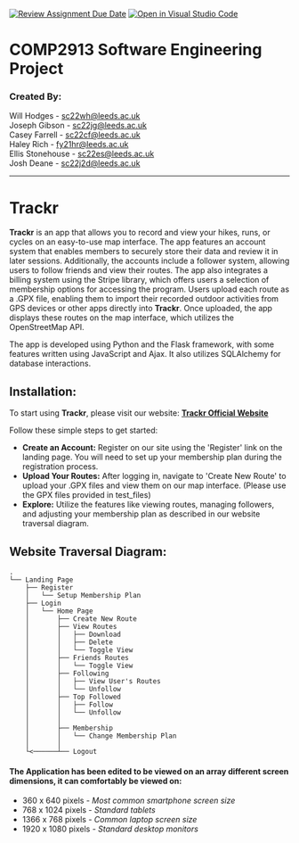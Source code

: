 [![Review Assignment Due Date](https://classroom.github.com/assets/deadline-readme-button-24ddc0f5d75046c5622901739e7c5dd533143b0c8e959d652212380cedb1ea36.svg)](https://classroom.github.com/a/Nrqv5LcV)
[![Open in Visual Studio Code](https://classroom.github.com/assets/open-in-vscode-718a45dd9cf7e7f842a935f5ebbe5719a5e09af4491e668f4dbf3b35d5cca122.svg)](https://classroom.github.com/online_ide?assignment_repo_id=13753492&assignment_repo_type=AssignmentRepo)

# COMP2913 Software Engineering Project

### Created By:
Will Hodges - sc22wh@leeds.ac.uk  
Joseph Gibson - sc22jg@leeds.ac.uk  
Casey Farrell - sc22cf@leeds.ac.uk  
Haley Rich - fy21hr@leeds.ac.uk  
Ellis Stonehouse - sc22es@leeds.ac.uk  
Josh Deane - sc22j2d@leeds.ac.uk  

---

# Trackr

**Trackr** is an app that allows you to record and view your hikes, runs, or cycles on an easy-to-use map interface. The app features an account system that enables members to securely store their data and review it in later sessions. Additionally, the accounts include a follower system, allowing users to follow friends and view their routes. The app also integrates a billing system using the Stripe library, which offers users a selection of membership options for accessing the program. Users upload each route as a .GPX file, enabling them to import their recorded outdoor activities from GPS devices or other apps directly into **Trackr**. Once uploaded, the app displays these routes on the map interface, which utilizes the OpenStreetMap API.

The app is developed using Python and the Flask framework, with some features written using JavaScript and Ajax. It also utilizes SQLAlchemy for database interactions.

## Installation:
To start using **Trackr**, please visit our website: **[Trackr Official Website](https://trackrsite.pythonanywhere.com/)**

Follow these simple steps to get started:
* **Create an Account:** Register on our site using the 'Register' link on the landing page. You will need to set up your membership plan during the registration process.
* **Upload Your Routes:** After logging in, navigate to 'Create New Route' to upload your .GPX files and view them on our map interface. (Please use the GPX files provided in test_files)
* **Explore:** Utilize the features like viewing routes, managing followers, and adjusting your membership plan as described in our website traversal diagram.

## Website Traversal Diagram:

```
.
└── Landing Page              
    ├── Register
    │   └── Setup Membership Plan
    ├── Login
    │   └── Home Page
    │       ├── Create New Route
    │       ├── View Routes
    │       │   ├── Download
    │       │   ├── Delete
    │       │   └── Toggle View
    │       ├── Friends Routes
    │       │   └── Toggle View
    │       ├── Following
    │       │   ├── View User's Routes
    │       │   └── Unfollow
    │       ├── Top Followed
    │       │   ├── Follow
    │       │   └── Unfollow
    │       │
    │       ├── Membership
    │       │   └── Change Membership Plan
    │       │
    └<──────┴── Logout
```
#### The Application has been edited to be viewed on an array different screen dimensions, it can comfortably be viewed on:   
- 360 x 640 pixels - *Most common smartphone screen size*  
- 768 x 1024 pixels - *Standard tablets*  
- 1366 x 768 pixels - *Common laptop screen size*  
- 1920 x 1080 pixels - *Standard desktop monitors*  
